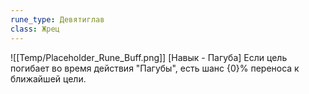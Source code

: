 ```yaml
---
rune_type: Девятиглав
class: Жрец
---
```

![[Temp/Placeholder_Rune_Buff.png]]
[Навык - Пагуба] Если цель погибает во время действия "Пагубы", есть шанс {0}% переноса к ближайшей цели.
